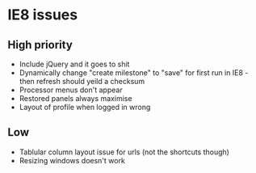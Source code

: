 # IE8 issues

## High priority

- Include jQuery and it goes to shit
- Dynamically change "create milestone" to "save" for first run in IE8 - then refresh should yeild a checksum
- Processor menus don't appear
- Restored panels always maximise
- Layout of profile when logged in wrong

## Low

- Tablular column layout issue for urls (not the shortcuts though)
- Resizing windows doesn't work
